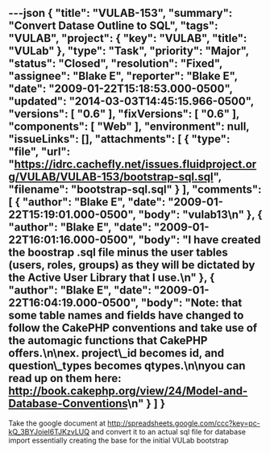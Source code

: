 ---json
{
  "title": "VULAB-153",
  "summary": "Convert Datase Outline to SQL",
  "tags": "VULAB",
  "project": {
    "key": "VULAB",
    "title": "VULab"
  },
  "type": "Task",
  "priority": "Major",
  "status": "Closed",
  "resolution": "Fixed",
  "assignee": "Blake E",
  "reporter": "Blake E",
  "date": "2009-01-22T15:18:53.000-0500",
  "updated": "2014-03-03T14:45:15.966-0500",
  "versions": [
    "0.6"
  ],
  "fixVersions": [
    "0.6"
  ],
  "components": [
    "Web"
  ],
  "environment": null,
  "issueLinks": [],
  "attachments": [
    {
      "type": "file",
      "url": "https://idrc.cachefly.net/issues.fluidproject.org/VULAB/VULAB-153/bootstrap-sql.sql",
      "filename": "bootstrap-sql.sql"
    }
  ],
  "comments": [
    {
      "author": "Blake E",
      "date": "2009-01-22T15:19:01.000-0500",
      "body": "vulab13\n"
    },
    {
      "author": "Blake E",
      "date": "2009-01-22T16:01:16.000-0500",
      "body": "I have created the boostrap .sql file minus the user tables (users, roles, groups) as they will be dictated by the Active User Library that I use.\n"
    },
    {
      "author": "Blake E",
      "date": "2009-01-22T16:04:19.000-0500",
      "body": "Note: that some table names and fields have changed to follow the CakePHP conventions and take use of the automagic functions that CakePHP offers.\n\nex. project\\_id becomes id, and question\\_types becomes qtypes.\n\nyou can read up on them here: <http://book.cakephp.org/view/24/Model-and-Database-Conventions>\n"
    }
  ]
}
---
Take the google document at <http://spreadsheets.google.com/ccc?key=pc-kQ_3BYJoieI6TJKzvLUQ> and convert it to an actual sql file for database import essentially creating the base for the initial VULab bootstrap

        